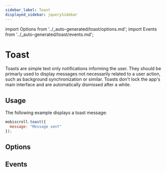 ```yaml
---
sidebar_label: Toast
displayed_sidebar: jquerySidebar
---
```


import Options from '../\_auto-generated/toast/options.md';
import Events from '../\_auto-generated/toast/events.md';

# Toast

Toasts are simple text only notifications informing the user.
They should be primarly used to display messages not necessarily related to a user action, such as background synchronization or similar.
Toasts don't lock the app's main interface and are automatically dismissed after a while.

## Usage

The following example displays a toast message:

```js
mobiscroll.toast({
  message: "Message sent"
});
```

<div className="option-list">

## Options

<Options />

## Events

<Events />

</div>
